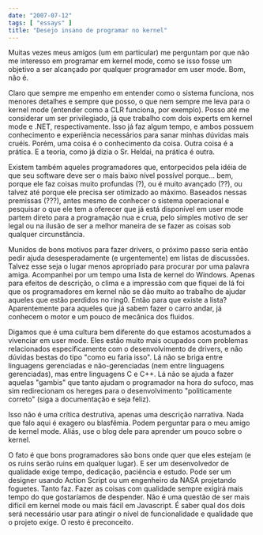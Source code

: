 ```yaml
---
date: "2007-07-12"
tags: [ "essays" ]
title: "Desejo insano de programar no kernel"
---
```

Muitas vezes meus amigos (um em particular) me perguntam por que não me interesso em programar em kernel mode, como se isso fosse um objetivo a ser alcançado por qualquer programador em user mode. Bom, não é.

Claro que sempre me empenho em entender como o sistema funciona, nos menores detalhes e sempre que posso, o que nem sempre me leva para o kernel mode (entender como a CLR funciona, por exemplo). Posso até me considerar um ser privilegiado, já que trabalho com dois experts em kernel mode e .NET, respectivamente. Isso já faz algum tempo, e ambos possuem conhecimento e experiência necessários para sanar minhas dúvidas mais cruéis. Porém, uma coisa é o conhecimento da coisa. Outra coisa é a prática. E a teoria, como já dizia o Sr. Heldai, na prática é outra.

Existem também aqueles programadores que, entorpecidos pela idéia de que seu software deve ser o mais baixo nível possível porque... bem, porque ele faz coisas muito profundas (?), ou é muito avançado (??), ou talvez até porque ele precisa ser otimizado ao máximo. Baseados nessas premissas (???), antes mesmo de conhecer o sistema operacional e pesquisar o que ele tem a oferecer que já está disponível em user mode partem direto para a programação nua e crua, pelo simples motivo de ser legal ou na ilusão de ser a melhor maneira de se fazer as coisas sob qualquer circunstância.

Munidos de bons motivos para fazer drivers, o próximo passo seria então pedir ajuda desesperadamente (e urgentemente) em listas de discussões. Talvez esse seja o lugar menos apropriado para procurar por uma palavra amiga. Acompanhei por um tempo uma lista de kernel do Windows. Apenas para efeitos de descrição, o clima e a impressão com que fiquei de lá foi que os programadores em kernel não se dão muito ao trabalho de ajudar aqueles que estão perdidos no ring0. Então para que existe a lista? Aparentemente para aqueles que já sabem fazer o carro andar, já conhecem o motor e um pouco de mecânica dos fluidos.

Digamos que é uma cultura bem diferente do que estamos acostumados a vivenciar em user mode. Eles estão muito mais ocupados com problemas relacionados especificamente com o desenvolvimento de drivers, e não dúvidas bestas do tipo "como eu faria isso". Lá não se briga entre linguagens gerenciadas e não-gerenciadas (nem entre linguagens gerenciadas), mas entre linguagens C e C++. Lá não se ajuda a fazer aquelas "gambis" que tanto ajudam o programador na hora do sufoco, mas sim redirecionam os hereges para o desenvolvimento "politicamente correto" (siga a documentação e seja feliz).

Isso não é uma crítica destrutiva, apenas uma descrição narrativa. Nada que falo aqui é exagero ou blasfêmia. Podem perguntar para o meu amigo de kernel mode. Aliás, use o blog dele para aprender um pouco sobre o kernel.

O fato é que bons programadores são bons onde quer que eles estejam (e os ruins serão ruins em qualquer lugar). E ser um desenvolvedor de qualidade exige tempo, dedicação, paciência e estudo. Pode ser um designer usando Action Script ou um engenheiro da NASA projetando foguetes. Tanto faz. Fazer as coisas com qualidade sempre exigirá mais tempo do que gostaríamos de despender. Não é uma questão de ser mais difícil em kernel mode ou mais fácil em Javascript. É saber qual dos dois será necessário usar para atingir o nível de funcionalidade e qualidade que o projeto exige. O resto é preconceito.
